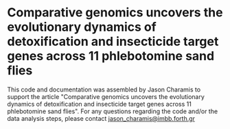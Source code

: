 # Comparative genomics uncovers the evolutionary dynamics of detoxification and insecticide target genes across 11 phlebotomine sand flies

This code and documentation was assembled by Jason Charamis to support the article "Comparative genomics uncovers the evolutionary dynamics of detoxification and insecticide target genes across 11 phlebotomine sand flies". For any questions regarding the code and/or the data analysis steps, please contact jason_charamis@imbb.forth.gr
